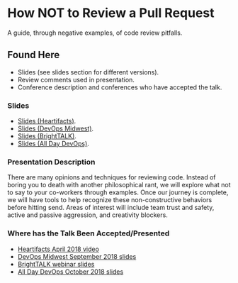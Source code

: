 # How NOT to Review a Pull Request

A guide, through negative examples, of code review pitfalls.

## Found Here

* Slides (see slides section for different versions).
* Review comments used in presentation.
* Conference description and conferences who have accepted the talk.

### Slides

* [Slides (Heartifacts)](https://docs.google.com/presentation/d/1wLlvyI7akh_ybmO0MyzbBROukulH-Tw82RcT8kBuuWg/edit?usp=sharing).
* [Slides (DevOps Midwest)](https://docs.google.com/presentation/d/1NS796mqIxhvx_XrCWJQii5fqbgIBIs5MkD77FsLnk6Y/edit?usp=sharing).
* [Slides (BrightTALK)](https://docs.google.com/presentation/d/1pnnFWhkBuRC2dmyqyRboGGrUW_NR6knkZgzSVTZxyQA/edit?usp=sharing).
* [Slides (All Day DevOps)](https://docs.google.com/presentation/d/1Jjim-KfZkUStvKueRdTnqXyWSaEspFXv2mt1kjXF6oI/edit?usp=sharing).

### Presentation Description

There are many opinions and techniques for reviewing code. Instead
of boring you to death with another philosophical rant, we will
explore what not to say to your co-workers through examples. Once
our journey is complete, we will have tools to help recognize these
non-constructive behaviors before hitting send. Areas of interest
will include team trust and safety, active and passive aggression,
and creativity blockers.

### Where has the Talk Been Accepted/Presented

* [Heartifacts April 2018 video](https://youtu.be/sBwbUVG7CDY)
* [DevOps Midwest September 2018 slides](https://docs.google.com/presentation/d/1NS796mqIxhvx_XrCWJQii5fqbgIBIs5MkD77FsLnk6Y/edit)
* [BrightTALK webinar slides](https://docs.google.com/presentation/d/1pnnFWhkBuRC2dmyqyRboGGrUW_NR6knkZgzSVTZxyQA/edit?usp=sharing)
* [All Day DevOps October 2018 slides](https://docs.google.com/presentation/d/1Jjim-KfZkUStvKueRdTnqXyWSaEspFXv2mt1kjXF6oI/edit?usp=sharing)

